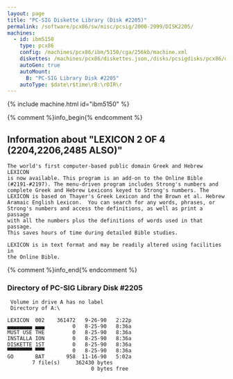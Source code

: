 ```yaml
---
layout: page
title: "PC-SIG Diskette Library (Disk #2205)"
permalink: /software/pcx86/sw/misc/pcsig/2000-2999/DISK2205/
machines:
  - id: ibm5150
    type: pcx86
    config: /machines/pcx86/ibm/5150/cga/256kb/machine.xml
    diskettes: /machines/pcx86/diskettes.json,/disks/pcsigdisks/pcx86/diskettes.json
    autoGen: true
    autoMount:
      B: "PC-SIG Library Disk #2205"
    autoType: $date\r$time\rB:\rDIR\r
---
```


{% include machine.html id="ibm5150" %}

{% comment %}info_begin{% endcomment %}

## Information about "LEXICON 2 OF 4 (2204,2206,2485 ALSO)"

    The world's first computer-based public domain Greek and Hebrew LEXICON
    is now available. This program is an add-on to the Online Bible
    (#2191-#2197). The menu-driven program includes Strong's numbers and
    complete Greek and Hebrew Lexicons keyed to Strong's numbers. The
    LEXICON is based on Thayer's Greek Lexicon and the Brown et al. Hebrew
    Aramaic English Lexicon.  You can search for any words, phrases, or
    Strong's numbers and access the definitions, as well as print a passage
    with all the numbers plus the definitions of words used in that passage.
    This saves hours of time during detailed Bible studies.
    
    LEXICON is in text format and may be readily altered using facilities in
    the Online Bible.
{% comment %}info_end{% endcomment %}


### Directory of PC-SIG Library Disk #2205

     Volume in drive A has no label
     Directory of A:\

    LEXICON  002    361472   9-26-90   2:22p
    ▄▄▄▄▄▄▄▄ ▄▄▄         0   8-25-90   8:36a
    MUST USE THE         0   8-25-90   8:36a
    INSTALLA ION         0   8-25-90   8:36a
    DISKETTE 1ST         0   8-25-90   8:36a
    ▀▀▀▀▀▀▀▀ ▀▀▀         0   8-25-90   8:36a
    GO       BAT       958  11-16-90   5:02a
            7 file(s)     362430 bytes
                               0 bytes free
